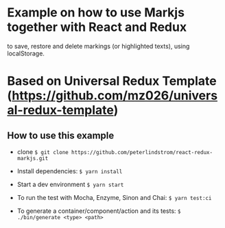 # Example on how to use Markjs together with React and Redux 
to save, restore and delete markings (or highlighted texts), using localStorage.

# Based on Universal Redux Template (https://github.com/mz026/universal-redux-template)

## How to use this example

- clone
`$ git clone https://github.com/peterlindstrom/react-redux-markjs.git`

- Install dependencies:
`$ yarn install`

- Start a dev environment
`$ yarn start`

- To run the test with Mocha, Enzyme, Sinon and Chai:
`$ yarn test:ci`

- To generate a container/component/action and its tests:
`$ ./bin/generate <type> <path>`




